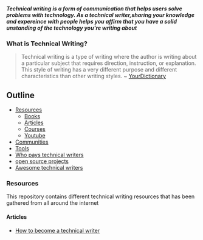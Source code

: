 ##### Technical writing is a form of communication that helps users solve problems with technology. As a technical writer,sharing your knowledge and expereince with people helps you affirm that you have a solid unstanding of the technology you're writing about



### What is Technical Writing?


>Technical writing is a type of writing where the author is writing about a particular subject that requires direction, instruction, or explanation. This style of writing has a very different purpose and different characteristics than other writing styles. ~ [YourDictionary](https://grammar.yourdictionary.com/word-definitions/definition-of-technical-writing.html)

## Outline
  - [Resources](#resources)
    - [Books](#books)
    - [Articles](#articles)
    - [Courses](#Courses)
    - [Youtube](#Youtube)
  - [Communities](#communities)
  - [Tools](#tools)
  - [Who pays technical writers](#Who-pays-technical-writers)
  - [open source projects](#open-source-projects)
  - [Awesome technical writers](#Awesome-technical-writers)

### Resources
This repository contains different technical writing resources that has been gathered from all around the internet

 #### Articles
 - [How to become a technical writer](https://www.freecodecamp.org/news/how-to-become-a-technical-writer/) 
